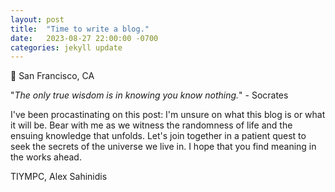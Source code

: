 ```yaml
---
layout: post
title:  "Time to write a blog."
date:   2023-08-27 22:00:00 -0700
categories: jekyll update
---
```

📍 San Francisco, CA

"*The only true wisdom is in knowing you know nothing.*" - Socrates

I've been procastinating on this post: I'm unsure on what this blog is or what it will be. Bear with me as we witness the randomness of life and the ensuing knowledge that unfolds. Let's join together in a patient quest to seek the secrets of the universe we live in. I hope that you find meaning in the works ahead.

TIYMPC,
Alex Sahinidis
